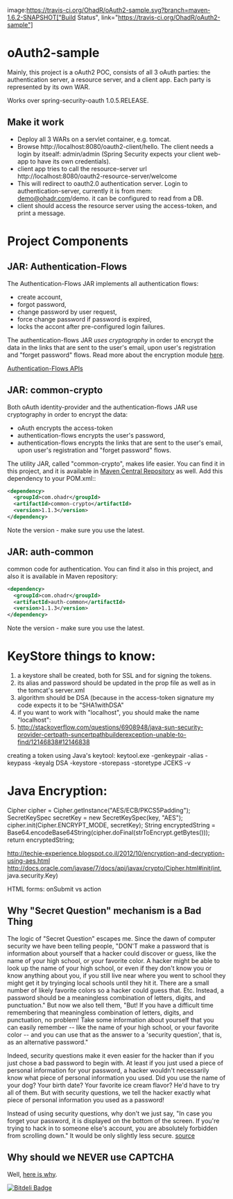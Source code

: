 image:https://travis-ci.org/OhadR/oAuth2-sample.svg?branch=maven-1.6.2-SNAPSHOT["Build Status", link="https://travis-ci.org/OhadR/oAuth2-sample"]

oAuth2-sample
=============

Mainly, this project is a oAuth2 POC, consists of all 3 oAuth parties: the authentication server, a resource server, and a client app.
Each party is represented by its own WAR.

Works over spring-security-oauth 1.0.5.RELEASE.

Make it work
------------
* Deploy all 3 WARs on a servlet container, e.g. tomcat.
* Browse http://localhost:8080/oauth2-client/hello. The client needs a login by itsealf: admin/admin (Spring Security expects your client web-app to have its own credentials).
* client app tries to call the resource-server url http://localhost:8080/oauth2-resource-server/welcome
* This will redirect to oauth2.0 authentication server. Login to authentication-server, currently it is from mem: demo@ohadr.com/demo. it can be configured to read from a DB.
* client should access the resource server using the access-token, and print a message.

Project Components
==================
JAR: Authentication-Flows
--------------------
The Authentication-Flows JAR implements all authentication flows: 
* create account, 
* forgot password, 
* change password by user request, 
* force change password if password is expired,
* locks the accont after pre-configured login failures.

The authentication-flows JAR *uses cryptography* in order to encrypt the data in the links that are sent to the user's email, 
upon user's registration and "forget password" flows. Read more about the encryption module [here](#jar-common-crypto).

[Authentication-Flows APIs](authentication-flows#api)

JAR: common-crypto
-------------
Both oAuth identity-provider and the authentication-flows JAR use cryptography in order to encrypt the data:
- oAuth encrypts the access-token 
- authentication-flows encrypts the user's password,
- authentication-flows encrypts the links that are sent to the user's email, upon user's registration and "forget password" flows.

The utility JAR, called "common-crypto", makes life easier. You can find it in this project,
and it is available in [Maven Central Repository](http://search.maven.org/#search%7Cga%7C1%7Ccommon-crypto) as well.
Add this dependency to your POM.xml::

```xml
<dependency>
  <groupId>com.ohadr</groupId>
  <artifactId>common-crypto</artifactId>
  <version>1.1.3</version>
</dependency>
```

Note the version - make sure you use the latest.

JAR: auth-common
------------
common code for authentication.  You can find it also in this project,
and also it is available in Maven repository:

```xml
<dependency>
  <groupId>com.ohadr</groupId>
  <artifactId>auth-common</artifactId>
  <version>1.1.3</version>
</dependency>
```

Note the version - make sure you use the latest.

KeyStore things to know:
========================
1. a keystore shall be created, both for SSL and for signing the tokens.
2. its alias and password should be updated in the prop file as well as in the tomcat's server.xml
3. algorithm should be DSA (because in the access-token signature my code expects it to be "SHA1withDSA"
4. if you want to work with "localhost", you should make the name "localhost": 
5. http://stackoverflow.com/questions/6908948/java-sun-security-provider-certpath-suncertpathbuilderexception-unable-to-find/12146838#12146838

creating a token using Java's keytool:
keytool.exe -genkeypair -alias <alias> -keypass <key-password> -keyalg DSA -keystore <file-name> -storepass <ks-password> -storetype JCEKS -v


Java Encryption:
================
Cipher cipher = Cipher.getInstance("AES/ECB/PKCS5Padding");  
SecretKeySpec secretKey = new SecretKeySpec(key, "AES");
cipher.init(Cipher.ENCRYPT_MODE, secretKey);
String encryptedString = Base64.encodeBase64String(cipher.doFinal(strToEncrypt.getBytes()));
return encryptedString;

http://techie-experience.blogspot.co.il/2012/10/encryption-and-decryption-using-aes.html
http://docs.oracle.com/javase/7/docs/api/javax/crypto/Cipher.html#init(int, java.security.Key)


HTML forms:
onSubmit vs action


Why "Secret Question" mechanism is a Bad Thing
-------------------------
The logic of "Secret Question" escapes me. Since the dawn of computer security we have been telling people, "DON'T make a password that is information about yourself that a hacker could discover or guess, like the name of your high school, or your favorite color. A hacker might be able to look up the name of your high school, or even if they don't know you or know anything about you, if you still live near where you went to school they might get it by tryinging local schools until they hit it. There are a small number of likely favorite colors so a hacker could guess that. Etc. Instead, a password should be a meaningless combination of letters, digits, and punctuation." But now we also tell them, "But! If you have a difficult time remembering that meaningless combination of letters, digits, and punctuation, no problem! Take some information about yourself that you can easily remember -- like the name of your high school, or your favorite color -- and you can use that as the answer to a 'security question', that is, as an alternative password."

Indeed, security questions make it even easier for the hacker than if you just chose a bad password to begin with. At least if you just used a piece of personal information for your password, a hacker wouldn't necessarily know what piece of personal information you used. Did you use the name of your dog? Your birth date? Your favorite ice cream flavor? He'd have to try all of them. But with security questions, we tell the hacker exactly what piece of personal information you used as a password!

Instead of using security questions, why don't we just say, "In case you forget your password, it is displayed on the bottom of the screen. If you're trying to hack in to someone else's account, you are absolutely forbidden from scrolling down." It would be only slightly less secure.
[source](http://stackoverflow.com/questions/2734367/implement-password-recovery-best-practice)

Why should we NEVER use CAPTCHA
-------------------------
Well, [here is why](http://webdesignledger.com/tips/why-you-should-stop-using-captchas).

[![Bitdeli Badge](https://d2weczhvl823v0.cloudfront.net/OhadR/oauth2-sample/trend.png)](https://bitdeli.com/free "Bitdeli Badge")

